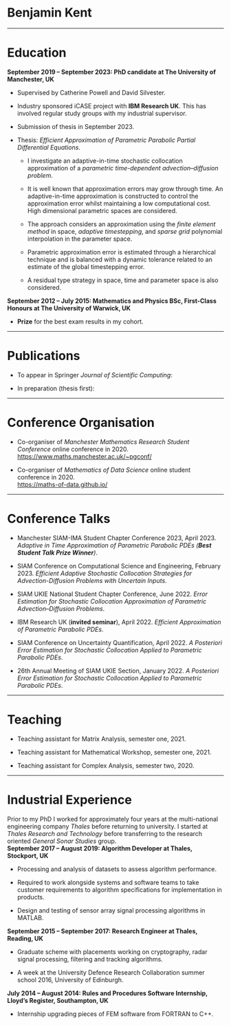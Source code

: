 # Benjamin Kent
------------------------------------------------------------------------

# Education

**September 2019 – September 2023: PhD candidate at The University of
Manchester, UK**

-   Supervised by Catherine Powell and David Silvester.

-   Industry sponsored iCASE project with **IBM Research UK**. This has
    involved regular study groups with my industrial supervisor.

-   Submission of thesis in September 2023.

-   Thesis: *Efficient Approximation of Parametric Parabolic Partial
    Differential Equations*.

    -   I investigate an adaptive-in-time stochastic collocation
        approximation of a *parametric time-dependent
        advection–diffusion problem*.

    -   It is well known that approximation errors may grow through
        time. An adaptive-in-time approximation is constructed to
        control the approximation error whilst maintaining a low
        computational cost. High dimensional parametric spaces are
        considered.

    -   The approach considers an approximation using the *finite
        element method* in space, *adaptive timestepping*, and *sparse
        grid* polynomial interpolation in the parameter space.

    -   Parametric approximation error is estimated through a
        hierarchical technique and is balanced with a dynamic tolerance
        related to an estimate of the global timestepping error.

    -   A residual type strategy in space, time and parameter space is
        also considered.

**September 2012 – July 2015: Mathematics and Physics BSc, First-Class
Honours at The University of Warwick, UK**

-   **Prize** for the best exam results in my cohort.

------------------------------------------------------------------------

# Publications

-   To appear in Springer *Journal of Scientific Computing*:  

-   In preparation (thesis first):

------------------------------------------------------------------------

# Conference Organisation

-   Co-organiser of *Manchester Mathematics Research Student Conference*
    online conference in 2020.  
    <https://www.maths.manchester.ac.uk/~pgconf/>

-   Co-organiser of *Mathematics of Data Science* online student
    conference in 2020.  
    <https://maths-of-data.github.io/>

------------------------------------------------------------------------

# Conference Talks

-   Manchester SIAM-IMA Student Chapter Conference 2023, April 2023.
    *Adaptive in Time Approximation of Parametric Parabolic PDEs (**Best
    Student Talk Prize Winner**)*.

-   SIAM Conference on Computational Science and Engineering, February
    2023. *Efficient Adaptive Stochastic Collocation Strategies for
    Advection-Diffusion Problems with Uncertain Inputs*.

-   SIAM UKIE National Student Chapter Conference, June 2022. *Error
    Estimation for Stochastic Collocation Approximation of Parametric
    Advection–Diffusion Problems*.

-   IBM Research UK (**invited seminar**), April 2022. *Efficient
    Approximation of Parametric Parabolic PDEs*.

-   SIAM Conference on Uncertainty Quantification, April 2022. *A
    Posteriori Error Estimation for Stochastic Collocation Applied to
    Parametric Parabolic PDEs*.

-   26th Annual Meeting of SIAM UKIE Section, January 2022. *A
    Posteriori Error Estimation for Stochastic Collocation Applied to
    Parametric Parabolic PDEs*.

------------------------------------------------------------------------

# Teaching

-   Teaching assistant for Matrix Analysis, semester one, 2021.

-   Teaching assistant for Mathematical Workshop, semester one, 2021.

-   Teaching assistant for Complex Analysis, semester two, 2020.

------------------------------------------------------------------------

# Industrial Experience

Prior to my PhD I worked for approximately four years at the
multi-national engineering company *Thales* before returning to
university. I started at *Thales Research and Technology* before
transferring to the research oriented *General Sonar Studies* group.  
**September 2017 – August 2019: Algorithm Developer at Thales,
Stockport, UK**

-   Processing and analysis of datasets to assess algorithm performance.

-   Required to work alongside systems and software teams to take
    customer requirements to algorithm specifications for implementation
    in products.

-   Design and testing of sensor array signal processing algorithms in
    MATLAB.

**September 2015 – September 2017: Research Engineer at Thales, Reading,
UK**

-   Graduate scheme with placements working on cryptography, radar
    signal processing, filtering and tracking algorithms.

-   A week at the University Defence Research Collaboration summer
    school 2016, University of Edinburgh.

**July 2014 – August 2014: Rules and Procedures Software Internship,
Lloyd’s Register, Southampton, UK**

-   Internship upgrading pieces of FEM software from FORTRAN to C++.
